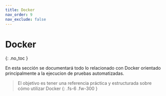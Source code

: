 ```yaml
---
title: Docker
nav_order: 9
nav_exclude: false
---
```


# Docker
{: .no_toc }

En esta sección se documentará todo lo relacionado con Docker orientado principalmente a la ejecucion de pruebas automatizadas. 


>El objetivo es tener una referencia práctica y estructurada sobre cómo utilizar Docker
{: .fs-6 .fw-300 }
